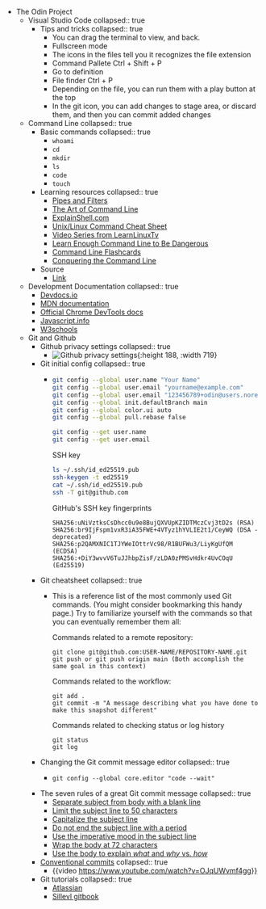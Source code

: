 - The Odin Project
	- Visual Studio Code
	  collapsed:: true
		- Tips and tricks
		  collapsed:: true
			- You can drag the terminal to view, and back.
			- Fullscreen mode
			- The icons in the files tell you it recognizes the file extension
			- Command Pallete Ctrl + Shift + P
			- Go to definition
			- File finder Ctrl + P
			- Depending on the file, you can run them with a play button at the top
			- In the git icon, you can add changes to stage area, or discard them, and then you can commit added changes
	- Command Line
	  collapsed:: true
		- Basic commands
		  collapsed:: true
			- `whoami`
			- `cd`
			- `mkdir`
			- `ls`
			- `code`
			- `touch`
		- Learning resources
		  collapsed:: true
			- [Pipes and Filters](https://swcarpentry.github.io/shell-novice/04-pipefilter.html)
			- [The Art of Command Line](https://github.com/jlevy/the-art-of-command-line#readme)
			- [ExplainShell.com](http://explainshell.com/)
			- [Unix/Linux Command Cheat Sheet](https://files.fosswire.com/2007/08/fwunixref.pdf)
			- [Video Series from LearnLinuxTv](https://www.youtube.com/playlist?list=PLT98CRl2KxKHaKA9-4_I38sLzK134p4GJ)
			- [Learn Enough Command Line to Be Dangerous](https://www.learnenough.com/command-line-tutorial)
			- [Command Line Flashcards](https://flashcards.github.io/command_line/introduction.html)
			- [Conquering the Command Line](https://www.softcover.io/read/fc6c09de/unix_commands/frontmatter)
		- Source
			- [Link](https://www.theodinproject.com/lessons/foundations-command-line-basics)
	- Development Documentation
	  collapsed:: true
		- [Devdocs.io](https://devdocs.io/)
		- [MDN documentation](https://developer.mozilla.org/en-US/)
		- [Official Chrome DevTools docs](https://developer.chrome.com/docs/devtools/)
		- [Javascript.info](https://javascript.info/)
		- [W3schools](https://www.w3schools.com/)
	- Git and Github
		- Github privacy settings
		  collapsed:: true
			- ![Github privacy settings](https://cdn.statically.io/gh/TheOdinProject/curriculum/770be14190139683dbe9933ca5e9393c797c63f2/foundations/installations/setting_up_git/imgs/01.png){:height 188, :width 719}
		- Git initial config
		  collapsed:: true
			- ```bash
			  git config --global user.name "Your Name"
			  git config --global user.email "yourname@example.com"
			  git config --global user.email "123456789+odin@users.noreply.github.com" # Remember to use your own private GitHub email here.
			  git config --global init.defaultBranch main
			  git config --global color.ui auto
			  git config --global pull.rebase false
			  
			  git config --get user.name
			  git config --get user.email
			  ```
			  SSH key
			  
			  ```bash
			  ls ~/.ssh/id_ed25519.pub
			  ssh-keygen -t ed25519
			  cat ~/.ssh/id_ed25519.pub
			  ssh -T git@github.com
			  ```
			  GitHub's SSH key fingerprints
			  
			  ```shell
			  SHA256:uNiVztksCsDhcc0u9e8BujQXVUpKZIDTMczCvj3tD2s (RSA)
			  SHA256:br9IjFspm1vxR3iA35FWE+4VTyz1hYVLIE2t1/CeyWQ (DSA - deprecated)
			  SHA256:p2QAMXNIC1TJYWeIOttrVc98/R1BUFWu3/LiyKgUfQM (ECDSA)
			  SHA256:+DiY3wvvV6TuJJhbpZisF/zLDA0zPMSvHdkr4UvCOqU (Ed25519)
			  ```
		- Git cheatsheet
		  collapsed:: true
			- This is a reference list of the most commonly used Git commands. (You might consider bookmarking this handy page.) Try to familiarize yourself with the commands so that you can eventually remember them all:
			  
			  Commands related to a remote repository:
			  
			  ```shell
			  git clone git@github.com:USER-NAME/REPOSITORY-NAME.git
			  git push or git push origin main (Both accomplish the same goal in this context)
			  ```
			  Commands related to the workflow:
			  
			  ```shell
			  git add .
			  git commit -m "A message describing what you have done to make this snapshot different"
			  ```
			  Commands related to checking status or log history
			  
			  ```shell
			  git status
			  git log
			  ```
		- Changing the Git commit message editor
		  collapsed:: true
			- ```shell
			  git config --global core.editor "code --wait"
			  ```
		- The seven rules of a great Git commit message
		  collapsed:: true
			- [Separate subject from body with a blank line](https://cbea.ms/git-commit/#separate)
			- [Limit the subject line to 50 characters](https://cbea.ms/git-commit/#limit-50)
			- [Capitalize the subject line](https://cbea.ms/git-commit/#capitalize)
			- [Do not end the subject line with a period](https://cbea.ms/git-commit/#end)
			- [Use the imperative mood in the subject line](https://cbea.ms/git-commit/#imperative)
			- [Wrap the body at 72 characters](https://cbea.ms/git-commit/#wrap-72)
			- [Use the body to explain *what* and *why* vs. *how*](https://cbea.ms/git-commit/#why-not-how)
		- [Conventional commits](https://www.conventionalcommits.org/en/v1.0.0/)
		  collapsed:: true
			- {{video https://www.youtube.com/watch?v=OJqUWvmf4gg}}
		- Git tutorials
		  collapsed:: true
			- [Atlassian](https://www.atlassian.com/git/)
			- [Sillevl gitbook](https://sillevl.gitbooks.io/git/content/)